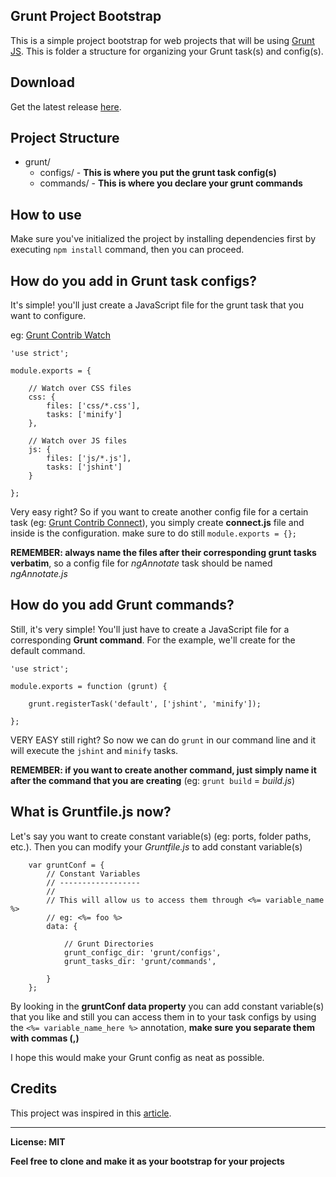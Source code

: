 Grunt Project Bootstrap
----------------------------
This is a simple project bootstrap for web projects that will be using [Grunt JS](gruntjs.com/getting-started). This is folder a structure for organizing your Grunt task(s) and config(s).

## Download
Get the latest release [here](https://github.com/renesansz/grunt-project-bootstrap/archive/v1.0.0.zip).

## Project Structure
* grunt/
    - configs/ - **This is where you put the grunt task config(s)**
    - commands/ - **This is where you declare your grunt commands**

## How to use
Make sure you've initialized the project by installing dependencies first by executing `npm install` command, then you can proceed. 

## How do you add in Grunt task configs?
It's simple! you'll just create a JavaScript file for the grunt task that you want to configure.

eg: [Grunt Contrib Watch](https://www.npmjs.com/package/grunt-contrib-watch)
```
'use strict';

module.exports = {

    // Watch over CSS files
    css: {
        files: ['css/*.css'],
        tasks: ['minify']
    },

    // Watch over JS files
    js: {
        files: ['js/*.js'],
        tasks: ['jshint']
    }

};
```
Very easy right? So if you want to create another config file for a certain task (eg: [Grunt Contrib Connect](https://www.npmjs.com/package/grunt-contrib-connect)), you simply create **connect.js** file and inside is the configuration. make sure to do still `module.exports = {};`

**REMEMBER: always name the files after their corresponding grunt tasks  verbatim**, so a config file for *ngAnnotate* task should be named *ngAnnotate.js*

## How do you add Grunt commands?
Still, it's very simple! You'll just have to create a JavaScript file for a corresponding **Grunt command**.
For the example, we'll create for the default command.
```
'use strict';

module.exports = function (grunt) {

    grunt.registerTask('default', ['jshint', 'minify']);

};
```
VERY EASY still right? So now we can do `grunt` in our command line and it will execute the `jshint` and `minify` tasks.

**REMEMBER: if you want to create another command, just simply name it after the command that you are creating** (eg: `grunt build` = *build.js*)

## What is Gruntfile.js now?
Let's say you want to create constant variable(s) (eg: ports, folder paths, etc.). Then you can modify your *Gruntfile.js* to add constant variable(s)

```
    var gruntConf = {
        // Constant Variables
        // ------------------
        // 
        // This will allow us to access them through <%= variable_name %>
        // eg: <%= foo %>
        data: {

            // Grunt Directories
            grunt_configc_dir: 'grunt/configs',
            grunt_tasks_dir: 'grunt/commands',

        }
    };
```
By looking in the **gruntConf data property** you can add constant variable(s) that you like and still you can access them in to your task configs by using the `<%= variable_name_here %>` annotation, **make sure you separate them with commas (,)**

I hope this would make your Grunt config as neat as possible.

## Credits
This project was inspired in this [article](http://ericnish.io/blog/how-to-neatly-separate-grunt-files).

------------------------------------------------------------------------------------
**License: MIT**

**Feel free to clone and make it as your bootstrap for your projects**